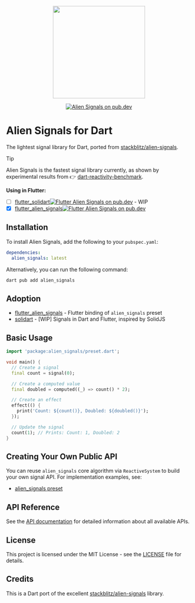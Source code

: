<p align="center">
  <img src="https://github.com/stackblitz/alien-signals/raw/master/assets/logo.png" width="250"><br>
<p>

<p align="center">
  <a href="https://pub.dev/packages/alien_signals">
    <img src="https://img.shields.io/pub/v/alien_signals" alt="Alien Signals on pub.dev" />
  </a>
</p>

# Alien Signals for Dart

The lightest signal library for Dart, ported from [stackblitz/alien-signals](https://github.com/stackblitz/alien-signals).

> [!TIP]
> Alien Signals is the fastest signal library currently, as shown by experimental results from 👉 [dart-reactivity-benchmark](https://github.com/medz/dart-reactivity-benchmark#score-ranking).
>
> **Using in Flutter:**
> - [ ] [flutter_solidart](https://github.com/nank1ro/solidart)[![Flutter Alien Signals on pub.dev](https://img.shields.io/pub/v/flutter_solidart?include_prereleases)](https://pub.dev/packages/flutter_solidart) - WIP
> - [x] [flutter_alien_signals](https://github.com/medz/alien-signals-dart/tree/main/pub/flutter_alien_signals)[![Flutter Alien Signals on pub.dev](https://img.shields.io/pub/v/flutter_alien_signals)](https://pub.dev/packages/flutter_alien_signals)

## Installation

To install Alien Signals, add the following to your `pubspec.yaml`:

```yaml
dependencies:
  alien_signals: latest
```

Alternatively, you can run the following command:

```bash
dart pub add alien_signals
```

## Adoption

- [flutter_alien_signals](https://github.com/medz/alien-signals-dart/tree/main/pub/flutter_alien_signals) - Flutter binding of `alien_signals` preset
- [solidart](https://github.com/nank1ro/solidart) - [WIP] Signals in Dart and Flutter, inspired by SolidJS

## Basic Usage

```dart
import 'package:alien_signals/preset.dart';

void main() {
  // Create a signal
  final count = signal(0);

  // Create a computed value
  final doubled = computed((_) => count() * 2);

  // Create an effect
  effect(() {
    print('Count: ${count()}, Doubled: ${doubled()}');
  });

  // Update the signal
  count(1); // Prints: Count: 1, Doubled: 2
}
```

## Creating Your Own Public API

You can reuse `alien_signals` core algorithm via `ReactiveSystem` to build your own signal API. For implementation examples, see:

* [alien_signals preset](https://github.com/medz/alien-signals-dart/tree/main/pub/alien_signals/lib/src/preset)

## API Reference

See the [API documentation](https://pub.dev/documentation/alien_signals/latest/) for detailed information about all available APIs.

## License

This project is licensed under the MIT License - see the [LICENSE](LICENSE) file for details.

## Credits

This is a Dart port of the excellent [stackblitz/alien-signals](https://github.com/stackblitz/alien-signals) library.
